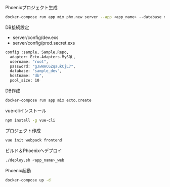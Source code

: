 Phoenixプロジェクト生成

```sh
docker-compose run app mix phx.new server --app <app_name> --database mysql --no-brunch
```

DB接続設定
+ server/config/dev.exs
+ server/config/prod.secret.exs

```sh
config :sample, Sample.Repo,
  adapter: Ecto.Adapters.MySQL,
  username: "root",
  password: "gJwWACGZqaukCjL7",
  database: "sample_dev",
  hostname: "db",
  pool_size: 10
```

DB作成

```sh
docker-compose run app mix ecto.create
```

vue-cliインストール

```sh
npm install -g vue-cli
```

プロジェクト作成

```sh
vue init webpack frontend
```

ビルド＆Phoenixへデプロイ

```sh
./deploy.sh <app_name>_web
```

Phoenix起動

```sh
docker-compose up -d
```

